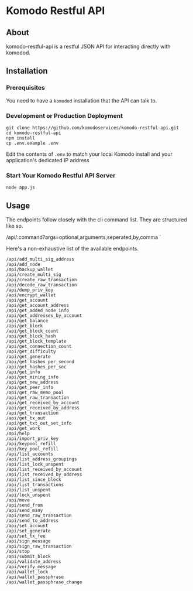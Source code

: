 # Komodo Restful API 

## About

komodo-restful-api is a restful JSON API for interacting directly with komodod.


## Installation

### Prerequisites

You need to have a `komodod` installation that the API can talk to. 

### Development or Production Deployment 


```
git clone https://github.com/komodoservices/komodo-restful-api.git
cd komodo-restful-api
npm install
cp .env.example .env
```

Edit the contents of `.env` to match your local Komodo install and your application's dedicated IP address

### Start Your Komodo Restful API Server
```
node app.js
```


## Usage

The endpoints follow closely with the cli command list. 
They are structured like so.

/api/:command?args=optional,arguments,seperated,by,comma
`

Here's a non-exhaustive list of the available endpoints.

```
/api/add_multi_sig_address
/api/add_node
/api/backup_wallet
/api/create_multi_sig
/api/create_raw_transaction
/api/decode_raw_transaction
/api/dump_priv_key
/api/encrypt_wallet
/api/get_account
/api/get_account_address
/api/get_added_node_info
/api/get_addresses_by_account
/api/get_balance
/api/get_block
/api/get_block_count
/api/get_block_hash
/api/get_block_template
/api/get_connection_count
/api/get_difficulty
/api/get_generate
/api/get_hashes_per_second
/api/get_hashes_per_sec
/api/get_info
/api/get_mining_info
/api/get_new_address
/api/get_peer_info
/api/get_raw_memo_pool
/api/get_raw_transaction
/api/get_received_by_account
/api/get_received_by_address
/api/get_transaction
/api/get_tx_out
/api/get_txt_out_set_info
/api/get_work
/api/help
/api/import_priv_key
/api/keypool_refill
/api/key_pool_refill
/api/list_accounts
/api/list_address_groupings
/api/list_lock_unspent
/api/list_received_by_account
/api/list_received_by_address
/api/list_since_block
/api/list_transactions
/api/list_unspent
/api/lock_unspent
/api/move
/api/send_from
/api/send_many
/api/send_raw_transaction
/api/send_to_address
/api/set_account
/api/set_generate
/api/set_tx_fee
/api/sign_message
/api/sign_raw_transaction
/api/stop
/api/submit_block
/api/validate_address
/api/verify_message
/api/wallet_lock
/api/wallet_passphrase
/api/wallet_passphrase_change
```

